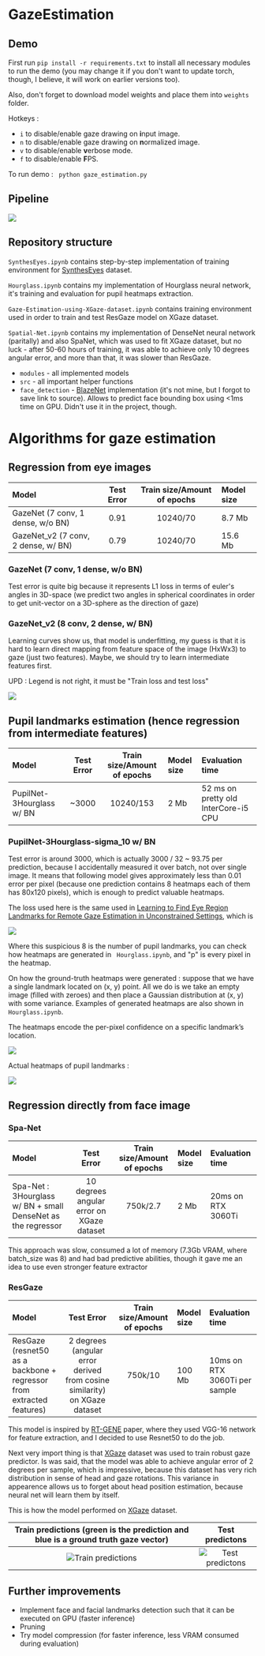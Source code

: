 # GazeEstimation
## Demo

First run ```pip install -r requirements.txt``` to install all necessary modules to run the demo (you may change it if you don't want to update torch, though, I believe, it will work on earlier versions too).

Also, don't forget to download model weights and place them into `weights` folder.

Hotkeys : 
* ```i``` to disable/enable gaze drawing on <b>i</b>nput image.
* ```n``` to disable/enable gaze drawing on <b>n</b>ormalized image.
* ```v``` to disable/enable <b>v</b>erbose mode.
* ```f``` to disable/enable <b>F</b>PS.

To run demo : ``` python gaze_estimation.py``` 
## Pipeline

![](networks_evaluations/pipeline.png)

## Repository structure 

`SynthesEyes.ipynb` contains step-by-step implementation of 
training environment for [SynthesEyes](https://www.cl.cam.ac.uk/research/rainbow/projects/syntheseyes/) dataset.

`Hourglass.ipynb` contains my implementation of Hourglass neural network, it's training and evaluation for pupil heatmaps extraction.

`Gaze-Estimation-using-XGaze-dataset.ipynb` contains training environment used in order to train and test ResGaze model on XGaze dataset.

`Spatial-Net.ipynb` contains my implementation of DenseNet neural network (paritally) and also SpaNet, which was used to fit XGaze dataset, but no luck - after 50-60 hours of training, it was able to achieve only 10 degrees angular error, and more than that, it was slower than ResGaze.

* `modules` - all implemented models
* `src` - all important helper functions
* `face_detection` - [BlazeNet](https://arxiv.org/pdf/1907.05047.pdf) implementation (it's not mine, but I forgot to save link to source). Allows to predict face bounding box using <1ms time on GPU. Didn't use it in the project, though.

# Algorithms for gaze estimation

## Regression from eye images
| Model                                  | Test Error                    |   Train size/Amount of epochs |   Model size   |
|:---------------------------------------|:-----------------------------:|:-----------------------------:|:---------------|
| GazeNet (7 conv, 1 dense, w/o BN)      |           0.91                |       10240/70                |    8.7 Mb      |
| GazeNet_v2 (7 conv, 2 dense, w/ BN)    |           0.79                |       10240/70                |   15.6 Mb      |

### GazeNet (7 conv, 1 dense, w/o BN) 
Test error is quite big because it represents L1 loss in terms of euler's angles in 3D-space 
(we predict two angles in spherical coordinates in order to get unit-vector on a 3D-sphere as the direction of gaze) 

### GazeNet_v2 (8 conv, 2 dense, w/ BN)
Learning curves show us, that model is underfitting, my guess is that it is hard to learn direct mapping from feature space of the image (HxWx3) to gaze (just two features). Maybe, we should try to learn intermediate features first.

UPD : Legend is not right, it must be "Train loss and test loss" 

![](learning_curves/GazeNet_v2.jpg)

## Pupil landmarks estimation (hence regression from intermediate features)

| Model                                  | Test Error                    | Train size/Amount of epochs |   Model size   | Evaluation time |
|:---------------------------------------|:-----------------------------:|:---------------------------:|:---------------|:----------------|
| PupilNet-3Hourglass w/ BN              |              ~3000            |     10240/153               |       2 Mb     | 52 ms on pretty old InterCore-i5 CPU   |

### PupilNet-3Hourglass-sigma_10 w/ BN

Test error is around 3000, which is actually 3000 / 32 ~ 93.75 per prediction, because I accidentally 
measured it over batch, not over single image. It means that following model gives approximately less than 0.01 error per pixel 
(because one prediction contains 8 heatmaps each of them has 80x120 pixels), which 
is enough to predict valuable heatmaps.

The loss used here is the same used in [Learning to Find Eye Region Landmarks for Remote Gaze
Estimation in Unconstrained Settings](https://perceptualui.org/publications/park18_etra.pdf), which is 

![](https://latex.codecogs.com/svg.latex?\sum_{i&space;=&space;1}^{8}\sum_{p}&space;||&space;h_{i}(p)&space;-&space;\widetilde{h_{i}(p)}||_{2}^{2})

Where this suspicious 8 is the number of pupil landmarks, you can check how heatmaps are generated in ``` Hourglass.ipynb```, and "p" is every pixel in the heatmap.

On how the ground-truth heatmaps were generated : suppose that we have a single landmark located on (x, y) point. All we do is we take an empty image (filled with zeroes) and then place a Gaussian distribution at (x, y) with some variance. Examples of generated heatmaps are also shown in ```Hourglass.ipynb```.

The heatmaps encode
the per-pixel confidence on a specific landmark’s location.

![](learning_curves/PupilEyeNet_3Hourglass.jpg)

Actual heatmaps of pupil landmarks : 

![](networks_evaluations/pupil_heatmaps.png)

## Regression directly from face image

### Spa-Net

| Model                                  | Test Error                    | Train size/Amount of epochs |   Model size   | Evaluation time |
|:---------------------------------------|:-----------------------------:|:---------------------------:|:---------------|:----------------|
| Spa-Net : 3Hourglass w/ BN + small DenseNet as the regressor              |              10 degrees angular error on XGaze dataset            |     750k/2.7               |       2 Mb     | 20ms on RTX 3060Ti   |

This approach was slow, consumed a lot of memory (7.3Gb VRAM, where batch_size was 8) and had bad predictive abilities, though it gave me an idea to use even stronger feature extractor

### ResGaze

| Model                                  | Test Error                    | Train size/Amount of epochs |   Model size   | Evaluation time |
|:---------------------------------------|:-----------------------------:|:---------------------------:|:---------------|:----------------|
| ResGaze (resnet50 as a backbone + regressor from extracted features)   |             2 degrees (angular error derived from cosine similarity) on XGaze dataset         |     750k/10               |       100 Mb     | 10ms on RTX 3060Ti per sample   |

This model is inspired by [RT-GENE](https://openaccess.thecvf.com/content_ECCV_2018/papers/Tobias_Fischer_RT-GENE_Real-Time_Eye_ECCV_2018_paper.pdf) paper, where they used VGG-16 network for feature extraction, and I decided to use Resnet50 to do the job. 

Next very import thing is that [XGaze](https://ait.ethz.ch/projects/2020/ETH-XGaze/) dataset was used to train robust gaze predictor. Is was said, that the model was able to achieve angular error of 2 degrees per sample, which is impressive, because this dataset has very rich distribution in sense of head and gaze rotations. This variance in appearence allows us to forget about head position estimation, because neural net will learn them by itself.

This is how the model performed on [XGaze](https://ait.ethz.ch/projects/2020/ETH-XGaze/) dataset.

Train predictions (green is the prediction and blue is a ground truth gaze vector)             |  Test predictons
:-------------------------:|:-------------------------:
![Train predictions](networks_evaluations/ResGaze_train_predictions.jpg)|  ![Test predictons](networks_evaluations/ResGaze_test_predictions.jpg)

## Further improvements

* Implement face and facial landmarks detection such that it can be executed on GPU (faster inference)
* Pruning
* Try model compression (for faster inference, less VRAM consumed during evaluation)
